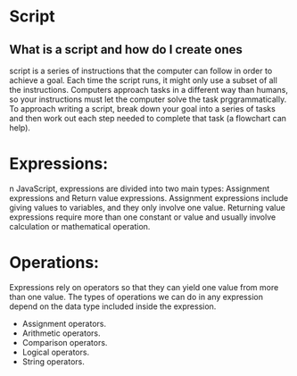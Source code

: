 
# Script

## What is a script and how do I create ones

script is a series of instructions that the computer
can follow in order to achieve a goal.
Each time the script runs, it might only use a subset of
all the instructions.
Computers approach tasks in a different way than
humans, so your instructions must let the computer
solve the task prggrammatically.
To approach writing a script, break down your goal into
a series of tasks and then work out each step needed
to complete that task (a flowchart can help). 



# Expressions:

n JavaScript, expressions are divided into two main types: Assignment expressions and Return value expressions. Assignment expressions include giving values to variables, and they only involve one value. Returning value expressions require more than one constant or value and usually involve calculation or mathematical operation.

# Operations:

Expressions rely on operators so that they can yield one value from more than one value. The types of operations we can do in any expression depend on the data type included inside the expression.

- Assignment operators.
- Arithmetic operators.
- Comparison operators.
- Logical operators.
- String operators.